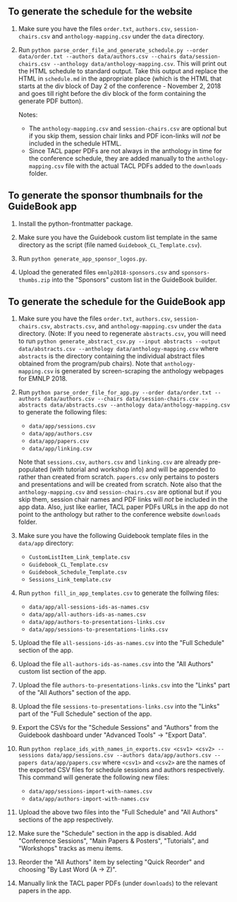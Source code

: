 ## To generate the schedule for the website

1. Make sure you have the files `order.txt`, `authors.csv`, `session-chairs.csv` and `anthology-mapping.csv` under the `data` directory.

2. Run `python parse_order_file_and_generate_schedule.py --order data/order.txt --authors data/authors.csv --chairs data/session-chairs.csv --anthology data/anthology-mapping.csv`. This will print out the HTML schedule to standard output. Take this output and replace the HTML in `schedule.md` in the appropriate place (which is the HTML that starts at the div block of Day 2 of the conference - November 2, 2018 and goes till right before the div block of the form containing the generate PDF button). 

    Notes: 
    - The `anthology-mapping.csv` and `session-chairs.csv` are optional but if you skip them, session chair links and PDF icon-links will _not_ be included in the schedule HTML. 
    - Since TACL paper PDFs are not always in the anthology in time for the conference schedule, they are added manually to the `anthology-mapping.csv` file with the actual TACL PDFs added to the `downloads` folder. 

## To generate the sponsor thumbnails for the GuideBook app

1. Install the python-frontmatter package. 

2. Make sure you have the Guidebook custom list template in the same directory as the script (file named `Guidebook_CL_Template.csv`).

3. Run `python generate_app_sponsor_logos.py`.

4. Upload the generated files `emnlp2018-sponsors.csv` and `sponsors-thumbs.zip` into the "Sponsors" custom list in the GuideBook builder.

## To generate the schedule for the GuideBook app

1. Make sure you have the files `order.txt`, `authors.csv`, `session-chairs.csv`, `abstracts.csv`, and `anthology-mapping.csv` under the `data` directory. (Note: If you need to regenerate `abstracts.csv`, you will need to run `python generate_abstract_csv.py --input abstracts --output data/abstracts.csv --anthology data/anthology-mapping.csv` where `abstracts` is the directory containing the individual abstract files obtained from the program/pub chairs). Note that `anthology-mapping.csv` is generated by screen-scraping the anthology webpages for EMNLP 2018.

2. Run `python parse_order_file_for_app.py --order data/order.txt --authors data/authors.csv --chairs data/session-chairs.csv --abstracts data/abstracts.csv --anthology data/anthology-mapping.csv` to generate the following files: 
    - `data/app/sessions.csv`
    - `data/app/authors.csv`
    - `data/app/papers.csv`
    - `data/app/linking.csv`

    Note that `sessions.csv`, `authors.csv` and `linking.csv` are already pre-populated (with tutorial and workshop info) and will be appended to rather than created from scratch. `papers.csv` only pertains to posters and presentations and will be created from scratch. Note also that the `anthology-mapping.csv` and `session-chairs.csv` are optional but if you skip them, session chair names and PDF links will _not_ be included in the app data. Also, just like earlier, TACL paper PDFs URLs in the app do not point to the anthology but rather to the conference website `downloads` folder.

3. Make sure you have the following Guidebook template files in the `data/app` directory:

    - `CustomListItem_Link_template.csv`
    - `Guidebook_CL_Template.csv`
    - `Guidebook_Schedule_Template.csv`
    - `Sessions_Link_template.csv`

4. Run `python fill_in_app_templates.csv` to generate the follwing files:
    - `data/app/all-sessions-ids-as-names.csv`
    - `data/app/all-authors-ids-as-names.csv`
    - `data/app/authors-to-presentations-links.csv`
    - `data/app/sessions-to-presentations-links.csv`

5. Upload the file `all-sessions-ids-as-names.csv` into the "Full Schedule" section of the app.

6. Upload the file `all-authors-ids-as-names.csv` into the "All Authors" custom list section of the app.

7. Upload the file `authors-to-presentations-links.csv` into the "Links" part of the "All Authors" section of the app.

8. Upload the file `sessions-to-presentations-links.csv` into the "Links" part of the "Full Schedule" section of the app.

9. Export the CSVs for the "Schedule Sessions" and "Authors" from the Guidebook dashboard under "Advanced Tools" -> "Export Data".

10. Run `python replace_ids_with_names_in_exports.csv <csv1> <csv2> --sessions data/app/sessions.csv --authors data/app/authors.csv --papers data/app/papers.csv` where `<csv1>` and `<csv2>` are the names of the exported CSV files for schedule sessions and authors respectively. This command will generate the following new files:

    - `data/app/sessions-import-with-names.csv`
    - `data/app/authors-import-with-names.csv`

11. Upload the above two files into the "Full Schedule" and "All Authors" sections of the app respectively.

12. Make sure the "Schedule" section in the app is disabled. Add "Conference Sessions", "Main Papers & Posters", "Tutorials", and "Workshops" tracks as menu items. 

13. Reorder the "All Authors" item by selecting "Quick Reorder" and choosing "By Last Word (A -> Z)".

14. Manually link the TACL paper PDFs (under `downloads`) to the relevant papers in the app. 
